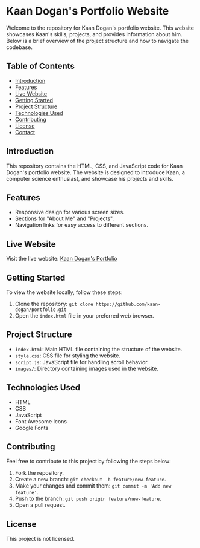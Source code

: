 # Kaan Dogan's Portfolio Website

Welcome to the repository for Kaan Dogan's portfolio website. This website showcases Kaan's skills, projects, and provides information about him. Below is a brief overview of the project structure and how to navigate the codebase.

## Table of Contents

- [Introduction](#introduction)
- [Features](#features)
- [Live Website](#live-website)
- [Getting Started](#getting-started)
- [Project Structure](#project-structure)
- [Technologies Used](#technologies-used)
- [Contributing](#contributing)
- [License](#license)
- [Contact](#contact)

## Introduction

This repository contains the HTML, CSS, and JavaScript code for Kaan Dogan's portfolio website. The website is designed to introduce Kaan, a computer science enthusiast, and showcase his projects and skills.

## Features

- Responsive design for various screen sizes.
- Sections for "About Me" and "Projects".
- Navigation links for easy access to different sections.

## Live Website

Visit the live website: [Kaan Dogan's Portfolio](https://kaan-dogan.github.io)

## Getting Started

To view the website locally, follow these steps:

1. Clone the repository: `git clone https://github.com/kaan-dogan/portfolio.git`
2. Open the `index.html` file in your preferred web browser.

## Project Structure

- `index.html`: Main HTML file containing the structure of the website.
- `style.css`: CSS file for styling the website.
- `script.js`: JavaScript file for handling scroll behavior.
- `images/`: Directory containing images used in the website.

## Technologies Used

- HTML
- CSS
- JavaScript
- Font Awesome Icons
- Google Fonts

## Contributing

Feel free to contribute to this project by following the steps below:

1. Fork the repository.
2. Create a new branch: `git checkout -b feature/new-feature`.
3. Make your changes and commit them: `git commit -m 'Add new feature'`.
4. Push to the branch: `git push origin feature/new-feature`.
5. Open a pull request.

## License

This project is not licensed.
